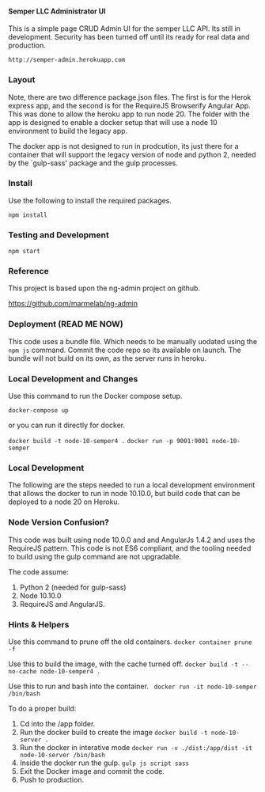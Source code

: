 #### Semper LLC Administrator UI
This is a simple page CRUD Admin UI for the semper LLC API. Its still in development. Security
has been turned off until its ready for real data and production.

    http://semper-admin.herokuapp.com

### Layout
Note, there are two difference package.json files. The first
is for the Herok express app, and the second is for the RequireJS
Browserify Angular App. This was done to allow the heroku app
to run node 20. The folder with the app is designed to enable 
a docker setup that will use a node 10 environment to build 
the legacy app.

The docker app is not designed to run in prodcution, its 
just there for a container that will support the legacy 
version of node and python 2, needed by the `gulp-sass' 
package and the gulp processes.

### Install
Use the following to install the required packages.

    npm install

### Testing and Development

    npm start

### Reference
This project is based upon the ng-admin project on github.

https://github.com/marmelab/ng-admin

### Deployment (READ ME NOW)
This code uses a bundle file. Which needs to be manually uodated using the `npm js` command.
Commit the code repo so its available on launch. The bundle will not build on its own,
as the server runs in heroku. 

### Local Development and Changes
Use this command to run the Docker compose setup.

``` docker-compose up ```

or you can run it directly for docker.

``` docker build -t node-10-semper4 . ```
``` docker run -p 9001:9001 node-10-semper ```

### Local Development
The following are the steps needed to run a local development 
environment that allows the docker to run in node 10.10.0, but 
build code that can be deployed to a node 20 on Heroku. 

### Node Version Confusion?
This code was built using node 10.0.0 and and AngularJs 1.4.2 
and uses the RequireJS pattern. This code is not ES6 compliant,
and the tooling needed to build using the gulp command are not 
upgradable. 

The code assume:
1. Python 2 (needed for gulp-sass)
2. Node 10.10.0 
3. RequireJS and AngularJS.

### Hints & Helpers
Use this command to prune off the old containers.
``` docker container prune -f ```

Use this to build the image, with the cache turned off.
``` docker build -t --no-cache node-10-semper4 . ```

Use this to run and bash into the container.
```  docker run -it node-10-semper /bin/bash ```

To do a proper build:
1. Cd into the /app folder.
2. Run the docker build to create the image
``` docker build -t node-10-server . ```
3. Run the docker in interative mode 
``` docker run -v ./dist:/app/dist -it node-10-server /bin/bash ```
4. Inside the docker run the gulp.
``` gulp js script sass ```
5. Exit the Docker image and commit the code.
6. Push to production.
